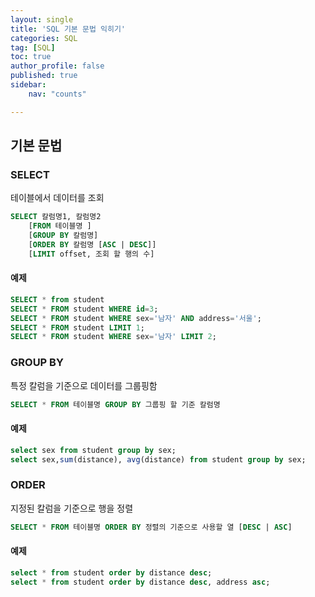 ```yaml
---
layout: single
title: 'SQL 기본 문법 익히기'
categories: SQL
tag: [SQL]
toc: true 
author_profile: false
published: true
sidebar:
    nav: "counts"

---
```


## 기본 문법

### SELECT
테이블에서 데이터를 조회

```sql
SELECT 칼럼명1, 칼럼명2 
    [FROM 테이블명 ] 
    [GROUP BY 칼럼명] 
    [ORDER BY 칼럼명 [ASC | DESC]] 
    [LIMIT offset, 조회 할 행의 수]

```

#### 예제 
```sql
SELECT * from student
SELECT * FROM student WHERE id=3;
SELECT * FROM student WHERE sex='남자' AND address='서울';
SELECT * FROM student LIMIT 1;
SELECT * FROM student WHERE sex='남자' LIMIT 2;
```

### GROUP BY
특정 칼럼을 기준으로 데이터를 그룹핑함

```sql
SELECT * FROM 테이블명 GROUP BY 그룹핑 할 기준 칼럼명
```
#### 예제 
```sql
select sex from student group by sex;
select sex,sum(distance), avg(distance) from student group by sex;
```

### ORDER
지정된 칼럼을 기준으로 행을 정렬

```sql
SELECT * FROM 테이블명 ORDER BY 정렬의 기준으로 사용할 열 [DESC | ASC]

```

#### 예제 
```sql
select * from student order by distance desc;
select * from student order by distance desc, address asc;
```
